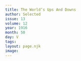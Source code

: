 ```yaml
---
title: The World’s Ups And Downs
author: Selected
issue: 13
volume: 12
year: 1916
month: 50
day: V
tags:
layout: page.njk
image:
---
```

